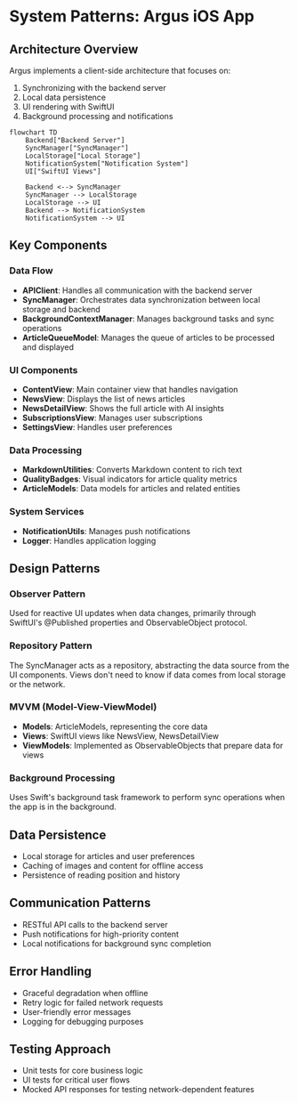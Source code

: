 # System Patterns: Argus iOS App

## Architecture Overview
Argus implements a client-side architecture that focuses on:
1. Synchronizing with the backend server
2. Local data persistence
3. UI rendering with SwiftUI
4. Background processing and notifications

```mermaid
flowchart TD
    Backend["Backend Server"]
    SyncManager["SyncManager"]
    LocalStorage["Local Storage"]
    NotificationSystem["Notification System"]
    UI["SwiftUI Views"]
    
    Backend <--> SyncManager
    SyncManager --> LocalStorage
    LocalStorage --> UI
    Backend --> NotificationSystem
    NotificationSystem --> UI
```

## Key Components

### Data Flow
- **APIClient**: Handles all communication with the backend server
- **SyncManager**: Orchestrates data synchronization between local storage and backend
- **BackgroundContextManager**: Manages background tasks and sync operations
- **ArticleQueueModel**: Manages the queue of articles to be processed and displayed

### UI Components
- **ContentView**: Main container view that handles navigation
- **NewsView**: Displays the list of news articles
- **NewsDetailView**: Shows the full article with AI insights
- **SubscriptionsView**: Manages user subscriptions
- **SettingsView**: Handles user preferences

### Data Processing
- **MarkdownUtilities**: Converts Markdown content to rich text
- **QualityBadges**: Visual indicators for article quality metrics
- **ArticleModels**: Data models for articles and related entities

### System Services
- **NotificationUtils**: Manages push notifications
- **Logger**: Handles application logging

## Design Patterns

### Observer Pattern
Used for reactive UI updates when data changes, primarily through SwiftUI's @Published properties and ObservableObject protocol.

### Repository Pattern
The SyncManager acts as a repository, abstracting the data source from the UI components. Views don't need to know if data comes from local storage or the network.

### MVVM (Model-View-ViewModel)
- **Models**: ArticleModels, representing the core data
- **Views**: SwiftUI views like NewsView, NewsDetailView
- **ViewModels**: Implemented as ObservableObjects that prepare data for views

### Background Processing
Uses Swift's background task framework to perform sync operations when the app is in the background.

## Data Persistence
- Local storage for articles and user preferences
- Caching of images and content for offline access
- Persistence of reading position and history

## Communication Patterns
- RESTful API calls to the backend server
- Push notifications for high-priority content
- Local notifications for background sync completion

## Error Handling
- Graceful degradation when offline
- Retry logic for failed network requests
- User-friendly error messages
- Logging for debugging purposes

## Testing Approach
- Unit tests for core business logic
- UI tests for critical user flows
- Mocked API responses for testing network-dependent features
